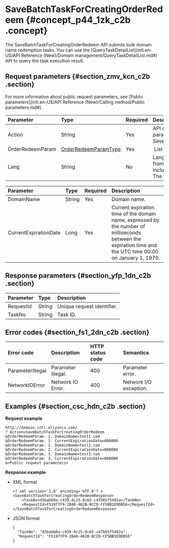 # SaveBatchTaskForCreatingOrderRedeem {#concept_p44_1zk_c2b .concept}

The SaveBatchTaskForCreatingOrderRedeem API submits bulk domain name redemption tasks. You can use the [QueryTaskDetailList](intl.en-US/API Reference (New)/Domain management/QueryTaskDetailList.md#) API to query the task execution result.

## Request parameters {#section_zmv_kcn_c2b .section}

For more information about public request parameters, see [Public parameters](intl.en-US/API Reference (New)/Calling method/Public parameters.md#).

|Parameter|Type|Required|Description|
|:--------|:---|:-------|:----------|
|Action|String|Yes|API of the action, system required parameter. Set this parameter to SaveBatchTaskForCreatingOrderRedeem.|
|OrderRedeemParam|[OrderRedeemParamType](#table_zxj_pcn_c2b)|Yes| List of subtasks.|
|Lang|String|No|Language of the information returned from the API. The enumerated values include zh \(Chinese\) and en \(English\). The default value is en.|

|Parameter|Type|Required|Description|
|:--------|:---|:-------|:----------|
|DomainName|String|Yes|Domain name.|
|CurrentExpirationDate|Long|Yes|Current expiration time of the domain name, expressed by the number of milliseconds between the expiration time and the UTC time 00:00 on January 1, 1970.|

## Response parameters {#section_yfp_1dn_c2b .section}

|Parameter|Type|Description|
|:--------|:---|:----------|
|RequestId|String|Unique request identifier.|
|TaskNo|String|Task ID.|

## Error codes {#section_fs1_2dn_c2b .section}

|Error code|Description|HTTP status code|Semantics|
|:---------|:----------|:---------------|:--------|
|ParameterIllegal|Parameter illegal.|400|Parameter error.|
|NetworkIOError|Network IO Error.|400|Network I/O exception.|

## Examples {#section_csc_hdn_c2b .section}

**Request example**

```
http://domain-intl.aliyuncs.com/
? Action=SaveBatchTaskForCreatingOrderRedeem
&OrderRedeemParam. 1. DomainName=test1.com
&OrderRedeemParam. 1. CurrentExpirationDate=000000
&OrderRedeemParam. 2. DomainName=test2.com
&OrderRedeemParam. 2. CurrentExpirationDate=000000
&OrderRedeemParam. 3. DomainName=test3.com
&OrderRedeemParam. 3. CurrentExpirationDate=000000
&<Public request parameters>
```

**Response example**

-   XML format

    ```
    <? xml version='1.0' encoding='UTF-8'? >
    <SaveBatchTaskForCreatingOrderRedeemResponse>
        <TaskNo>d3babb0a-c939-4c25-8c65-c47b65f5492a</TaskNo>
        <RequestId>F51977F9-2B40-462B-BCCD-CF5BB1E9DB56</RequestId>
    </SaveBatchTaskForCreatingOrderRedeemResponse>
    ```

-   JSON format

    ```
    {    
      "TaskNo": "d3babb0a-c939-4c25-8c65-c47b65f5492a",
      "RequestId": "F51977F9-2B40-462B-BCCD-CF5BB1E9DB56"
    }
    ```


